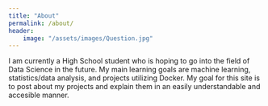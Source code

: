 ```yaml
---
title: "About"
permalink: /about/
header:
	image: "/assets/images/Question.jpg"
---
```

I am currently a High School student who is hoping to go into the field of Data Science in the future. 
My main learning goals are machine learning, statistics/data analysis, and projects utilizing Docker.
My goal for this site is to post about my projects and explain them in an easily understandable and accesible manner.
